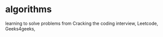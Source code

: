 # algorithms
learning to solve problems from Cracking the coding interview, Leetcode, Geeks4geeks, 
